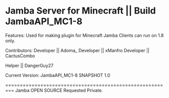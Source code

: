 Jamba Server for Minecraft || Build JambaAPI_MC1-8
=========================================================

Features:
Used for making plugin for Minecraft Jamba Clients can run on 1.8 only.

Contributors:
Developer || Adoma_
Developer || xManfro
Developer || CactusCombo

Helper || DangerGuy27

Current Version: JambaAPI_MC1-8 SNAPSHOT 1.0

=========================================================
Jamba OPEN SOURCE
Requested Private.
